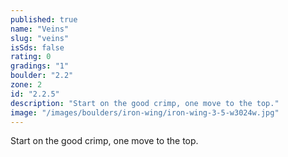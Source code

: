 ```yaml
---
published: true
name: "Veins"
slug: "veins"
isSds: false
rating: 0
gradings: "1"
boulder: "2.2"
zone: 2
id: "2.2.5"
description: "Start on the good crimp, one move to the top."
image: "/images/boulders/iron-wing/iron-wing-3-5-w3024w.jpg"
---
```


Start on the good crimp, one move to the top.

